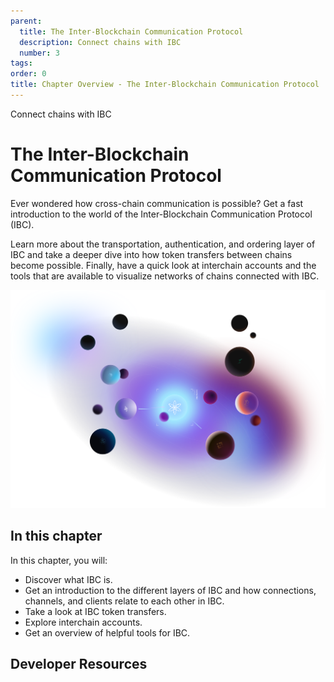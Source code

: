 ```yaml
---
parent:
  title: The Inter-Blockchain Communication Protocol
  description: Connect chains with IBC
  number: 3
tags:
order: 0
title: Chapter Overview - The Inter-Blockchain Communication Protocol
---
```


<div class="tm-overline tm-rf-1 tm-lh-title tm-medium tm-muted">Connect chains with IBC</div>
<h1 class="mt-4 mb-6">The Inter-Blockchain Communication Protocol</h1>

Ever wondered how cross-chain communication is possible? Get a fast introduction to the world of the Inter-Blockchain Communication Protocol (IBC).

Learn more about the transportation, authentication, and ordering layer of IBC and take a deeper dive into how token transfers between chains become possible. Finally, have a quick look at interchain accounts and the tools that are available to visualize networks of chains connected with IBC.

![](./images/planet-collection.svg)

## In this chapter

<HighlightBox type="learning">

In this chapter, you will:

* Discover what IBC is.
* Get an introduction to the different layers of IBC and how connections, channels, and clients relate to each other in IBC.
* Take a look at IBC token transfers.
* Explore interchain accounts.
* Get an overview of helpful tools for IBC.

</HighlightBox>

<card-module/>

<!--## Next up

This chapter is all about the IBC protocol. Begin your cross-chain journey with an [introduction to IBC](./1-what-is-ibc.md).-->

## Developer Resources

<div v-for="resource in $themeConfig.resources">
  <Resource
    :title="resource.title"
    :description="resource.description"
    :links="resource.links"
    :image="resource.image"
    :large="true"
  />
  <br/>
</div>
